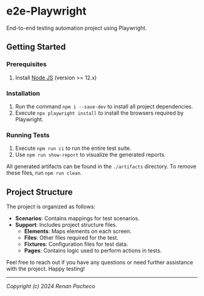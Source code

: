 # e2e-Playwright
End-to-end testing automation project using Playwright.

## Getting Started

### Prerequisites
1. Install [Node JS](https://nodejs.org/) (version >= 12.x)

### Installation
1. Run the command `npm i --save-dev` to install all project dependencies.
2. Execute `npx playwright install` to install the browsers required by Playwright.

### Running Tests
1. Execute `npm run ci` to run the entire test suite.
2. Use `npm run show-report` to visualize the generated reports.

All generated artifacts can be found in the `./artifacts` directory. To remove these files, run `npm run clean`.

## Project Structure
The project is organized as follows:

- **Scenarios**: Contains mappings for test scenarios.
- **Support**: Includes project structure files.
  - **Elements**: Maps elements on each screen.
  - **Files**: Other files required for the test.
  - **Fixtures**: Configuration files for test data.
  - **Pages**: Contains logic used to perform actions in tests.

Feel free to reach out if you have any questions or need further assistance with the project. Happy testing!

---

*Copyright (c) 2024 Renan Pacheco*
